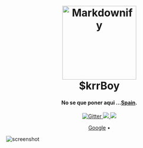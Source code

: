 
<h1 align="center">
  <br>
  <a href="google.com"><img src="https://th.bing.com/th/id/R.ed7a54d857fbd369df64304454729339?rik=si0pPvjtOxOs3A&pid=ImgRaw&r=0" alt="Markdownify" width="200"></a>
  <br>
  $krrBoy
  <br>
</h1>

<h4 align="center">No se que poner aqui ...<a href="google.com" target="_blank">Spain</a>.</h4>

<p align="center">
  <a href="http://www.asfe.com.es/">
    <img src="https://badge.fury.io/js/electron-markdownify.svg"
         alt="Gitter">
  </a>
  <a href="http://www.asfe.com.es/"></a>
  <a href="http://www.asfe.com.es/">
      <img src="https://img.shields.io/badge/SayThanks.io-%E2%98%BC-1EAEDB.svg">
  </a>
  <a href="http://www.asfe.com.es/">
    <img src="https://img.shields.io/badge/$-donate-ff69b4.svg?maxAge=2592000&amp;style=flat">
  </a>
</p>

<p align="center">
  <a href="googl.es">Google</a> •
</p>

![screenshot](https://th.bing.com/th/id/R.e8112730ddcf8b78c54169905ecf6b94?rik=Lu3JhOVc6KT2Mw&pid=ImgRaw&r=0)



